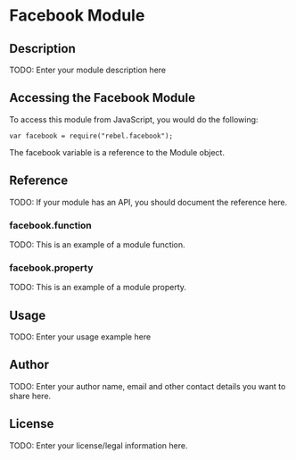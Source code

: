 # Facebook Module

## Description

TODO: Enter your module description here

## Accessing the Facebook Module

To access this module from JavaScript, you would do the following:

    var facebook = require("rebel.facebook");

The facebook variable is a reference to the Module object.

## Reference

TODO: If your module has an API, you should document
the reference here.

### facebook.function

TODO: This is an example of a module function.

### facebook.property

TODO: This is an example of a module property.

## Usage

TODO: Enter your usage example here

## Author

TODO: Enter your author name, email and other contact
details you want to share here.

## License

TODO: Enter your license/legal information here.
